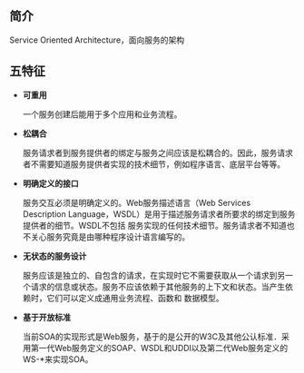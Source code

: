 ﻿## 简介
 
 Service Oriented Architecture，面向服务的架构
 
 
## 五特征
* **可重用** 

  一个服务创建后能用于多个应用和业务流程。

* **松耦合**

  服务请求者到服务提供者的绑定与服务之间应该是松耦合的。因此，服务请求者不需要知道服务提供者实现的技术细节，例如程序语言、底层平台等等。

* **明确定义的接口**

  服务交互必须是明确定义的。Web服务描述语言（Web Services Description Language，WSDL）是用于描述服务请求者所要求的绑定到服务提供者的细节。WSDL不包括  服务实现的任何技术细节。服务请求者不知道也不关心服务究竟是由哪种程序设计语言编写的。

* **无状态的服务设计**

  服务应该是独立的、自包含的请求，在实现时它不需要获取从一个请求到另一个请求的信息或状态。服务不应该依赖于其他服务的上下文和状态。当产生依赖时，它们可以定义成通用业务流程、函数和 数据模型。

* **基于开放标准**

  当前SOA的实现形式是Web服务，基于的是公开的W3C及其他公认标准．采用第一代Web服务定义的SOAP、WSDL和UDDI以及第二代Web服务定义的WS-*来实现SOA。
